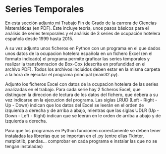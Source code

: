 # Series Temporales


En esta sección adjunto mi Trabajo Fin de Grado de la carrera de Ciencias Matemáticas (en PDF). Éste incluye teoría, unos pasos básicos para el análisis de series temporales y el análisis de 3 series de ocupación hotelera española desde 1999 hasta 2015.

A su vez adjunto unos ficheros en Python con un programa en el que dados unos datos de la ocupacion hotelera española en un fichero Excel (en el formato indicado) el programa permite graficar las series temporales y realizar la transfomracion de Box-Cox (descrita en profundidad en el archivo PDF). Todos los archivos incluidos deben estar en la misma carpeta a la hora de ejecutar el programa principal (main32.py).

Adjunto los ficheros Excel con datos de la ocupacion hotelera de las series analizadas en el trabajo. Para cada serie hay 2 ficheros Excel, que distinguen la direccion de lectura de los datos del fichero, que debera a su vez indicarse en la ejecucion del programa. Las siglas LRUD (Left - Right - Up - Down) indican que los datos del Excel se leerán en el orden de izquierda a derecha y de arriba a abajo, mientras que las siglas UDLR (Up - Down - Left - Right) indican que se leerán en le orden de arriba a abajo y de izquierda a derecha.

Para que los programas en Python funcionen correctamente se deben tener instaladas las librerias que se importan en el .py (entre ellas Tkinter, matplotlib, pandas... comprobar en cada programa e instalar las que no se tengan instaladas)

